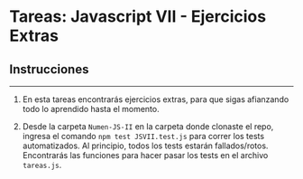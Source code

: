 # Tareas: Javascript VII - Ejercicios Extras

## Instrucciones
---
1. En esta tareas encontrarás ejercicios extras, para que sigas afianzando todo lo aprendido hasta el momento.


2. Desde la carpeta `Numen-JS-II` en la carpeta donde clonaste el repo, ingresa el comando `npm test JSVII.test.js` para correr los tests automatizados. Al principio, todos los tests estarán fallados/rotos. Encontrarás las funciones para hacer pasar los tests en el archivo `tareas.js`.

